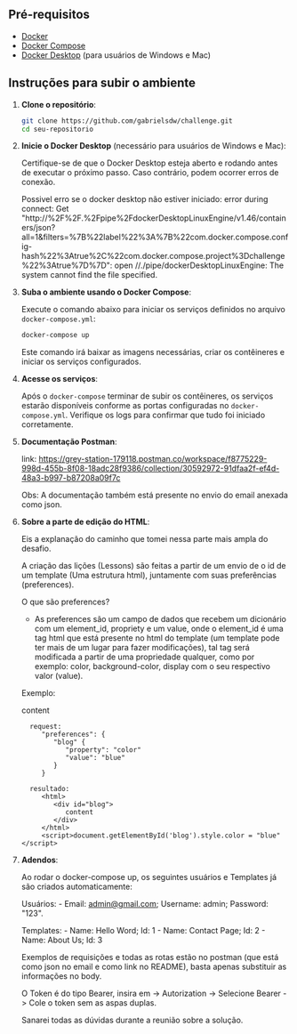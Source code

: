 ## Pré-requisitos

- [Docker](https://docs.docker.com/get-docker/)
- [Docker Compose](https://docs.docker.com/compose/install/)
- [Docker Desktop](https://www.docker.com/products/docker-desktop/) (para usuários de Windows e Mac)

## Instruções para subir o ambiente


1. **Clone o repositório**:

   ```bash
   git clone https://github.com/gabrielsdw/challenge.git
   cd seu-repositorio
   ```


2. **Inicie o Docker Desktop** (necessário para usuários de Windows e Mac):

   Certifique-se de que o Docker Desktop esteja aberto e rodando antes de executar o próximo passo. Caso contrário, podem ocorrer erros de conexão.

   Possivel erro se o docker desktop não estiver iniciado: 
      error during connect: Get "http://%2F%2F.%2Fpipe%2FdockerDesktopLinuxEngine/v1.46/containers/json?all=1&filters=%7B%22label%22%3A%7B%22com.docker.compose.config-hash%22%3Atrue%2C%22com.docker.compose.project%3Dchallenge%22%3Atrue%7D%7D": open //./pipe/dockerDesktopLinuxEngine: The system cannot find the file specified.


3. **Suba o ambiente usando o Docker Compose**:

   Execute o comando abaixo para iniciar os serviços definidos no arquivo `docker-compose.yml`:

   ```bash
   docker-compose up
   ```

   Este comando irá baixar as imagens necessárias, criar os contêineres e iniciar os serviços configurados.


4. **Acesse os serviços**:

   Após o `docker-compose` terminar de subir os contêineres, os serviços estarão disponíveis conforme as portas configuradas no `docker-compose.yml`. Verifique os logs para confirmar que tudo foi iniciado corretamente.


5. **Documentação Postman**:

   link: https://grey-station-179118.postman.co/workspace/f8775229-998d-455b-8f08-18adc28f9386/collection/30592972-91dfaa2f-ef4d-48a3-b997-b87208a09f7c

   Obs: A documentação também está presente no envio do email anexada como json.


6. **Sobre a parte de edição do HTML**:

   Eis a explanação do caminho que tomei nessa parte mais ampla do desafio.

   A criação das lições (Lessons) são feitas a partir de um envio de o id de um template (Uma estrutura html), 
   juntamente com suas preferências (preferences).

   O que são preferences?
      - As preferences são um campo de dados que recebem um dicionário com um element_id, propriety e um value, onde
      o element_id é uma tag html que está presente no html do template (um template pode ter mais de um lugar para fazer modificações), tal tag será modificada a partir de uma propriedade qualquer, como por exemplo: color, background-color, display com o seu respectivo valor (value).

      Exemplo:
         <html>
            <div id="{{blog}}">
               content
            </div>
         </html>
         
         request:
            "preferences": {
               "blog" {
                  "property": "color"
                  "value": "blue"
               }
            }
         
         resultado:
            <html>
               <div id="blog">
                  content
               </div>
            </html>
            <script>document.getElementById('blog').style.color = "blue"</script>


7. **Adendos**:

   Ao rodar o docker-compose up, os seguintes usuários e Templates já são criados automaticamente:

      Usuários: 
       - Email: admin@gmail.com; Username: admin; Password: "123".

      Templates:
       - Name: Hello Word; Id: 1
       - Name: Contact Page; Id: 2
       - Name: About Us; Id: 3 


   Exemplos de requisições e todas as rotas estão no postman (que está como json no email e como link no README),
   basta apenas substituir as informações no body.

   O Token é do tipo Bearer, insira em -> Autorization -> Selecione Bearer -> Cole o token sem as aspas duplas.

   Sanarei todas as dúvidas durante a reunião sobre a solução. 